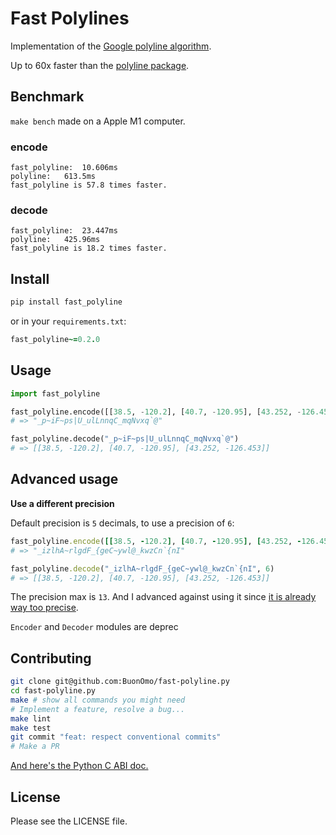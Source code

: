 # Fast Polylines

Implementation of the [Google polyline algorithm][algorithm].

Up to 60x faster than the [polyline package][polyline].

## Benchmark

`make bench` made on a Apple M1 computer.


### encode

```
fast_polyline:	10.606ms
polyline:	613.5ms
fast_polyline is 57.8 times faster.
```

### decode

```
fast_polyline:	23.447ms
polyline:	425.96ms
fast_polyline is 18.2 times faster.
```


## Install

```bash
pip install fast_polyline
```

or in your `requirements.txt`:

```ruby
fast_polyline~=0.2.0
```

## Usage

```python
import fast_polyline

fast_polyline.encode([[38.5, -120.2], [40.7, -120.95], [43.252, -126.453]])
# => "_p~iF~ps|U_ulLnnqC_mqNvxq`@"

fast_polyline.decode("_p~iF~ps|U_ulLnnqC_mqNvxq`@")
# => [[38.5, -120.2], [40.7, -120.95], [43.252, -126.453]]
```

## Advanced usage

**Use a different precision**

Default precision is `5` decimals, to use a precision of `6`:
```ruby
fast_polyline.encode([[38.5, -120.2], [40.7, -120.95], [43.252, -126.453]], 6)
# => "_izlhA~rlgdF_{geC~ywl@_kwzCn`{nI"

fast_polyline.decode("_izlhA~rlgdF_{geC~ywl@_kwzCn`{nI", 6)
# => [[38.5, -120.2], [40.7, -120.95], [43.252, -126.453]]
```
The precision max is `13`. And I advanced against using it
since [it is already way too precise][xkcd].

`Encoder` and `Decoder` modules are deprec

## Contributing

```bash
git clone git@github.com:BuonOmo/fast-polyline.py
cd fast-polyline.py
make # show all commands you might need
# Implement a feature, resolve a bug...
make lint
make test
git commit "feat: respect conventional commits"
# Make a PR
```

[And here's the Python C ABI doc.][python-c]

## License

Please see the LICENSE file.

[algorithm]: https://code.google.com/apis/maps/documentation/utilities/polylinealgorithm.html
[polyline]: https://github.com/frederickjansen/polyline
[xkcd]: https://xkcd.com/2170/
[python-c]: https://docs.python.org/3/c-api/index.html
